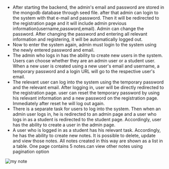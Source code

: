 

* After starting the backend, the admin's email and password are stored in the mongodb database through seed file.  after that admin can login to the  system with that e-mail and password.  Then it will be redirected to the registration page and it will include admin previous information(username,password,email).  Admin can change the password.  After changing the password and entering all relevant information and registering, it will be automatically logged out.
* Now to enter the system again, admin must login to the system using the newly entered password and email.
* The admin who logs in has the ability to create new users in the system.  Users can choose whether they are an admin user or a student user.  When a new user is created using a new user's email and username, a temporary password and a login URL will go to the respective user's email.
* The relevant user can log into the system using the temporary password and the relevant email.  After logging in, user will be directly redirected to the registration page.  user can reset the temporary password by using his relevant information and a new password on the registration page.  Immediately after reset he will log out again.
* There is a separate task for users to log into the system.  Then when an admin user logs in, he is redirected to an admin page and a user who logs in as a student is redirected to the student page.  Accordingly, user has the ability to create a user in the admin page. 
*  A user who is logged in as a student has his relevant task.  Accordingly, he has the ability to create new notes.  It is possible to delete, update and view those notes.  All notes created in this way are shown as a list in a table.  One page contains 5 notes.can view other notes using pagination option




![my note](https://user-images.githubusercontent.com/83937185/181030228-9aea33e6-8589-4c29-87a4-fc2075aeadab.jpg)
